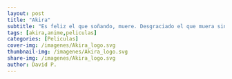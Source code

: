 ```yaml
---
layout: post
title: "Akira"
subtitle: "Es feliz el que soñando, muere. Desgraciado el que muera sin soñar. Rosalía De Castro"
tags: [akira,anime,peliculas]
categories: [Peliculas]
cover-img: /imagenes/Akira_logo.svg
thumbnail-img: /imagenes/Akira_logo.svg
share-img: /imagenes/Akira_logo.svg
author: David P.
---
```


